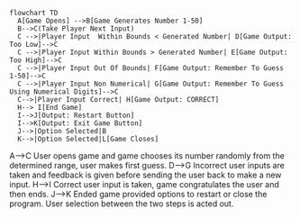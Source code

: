 ```mermaid
flowchart TD
  A[Game Opens] -->B[Game Generates Number 1-50]
  B-->C(Take Player Next Input)
  C -->|Player Input  Within Bounds < Generated Number| D[Game Output: Too Low]-->C
  C -->|Player Input Within Bounds > Generated Number| E[Game Output: Too High]-->C
  C -->|Player Input Out Of Bounds| F[Game Output: Remember To Guess 1-50]-->C
  C -->|Player Input Non Numerical| G[Game Output: Remember To Guess Using Numerical Digits]-->C
  C-->|Player Input Correct| H[Game Output: CORRECT]
  H--> I[End Game]
  I-->J[Output: Restart Button]
  I-->K[Output: Exit Game Button]
  J-->|Option Selected|B
  K-->|Option Selected|L[Game Closes]
```
A-->C User opens game and game chooses its number randomly from the determined range, user makes first guess.
D-->G Incorrect user inputs are taken and feedback is given before sending the user back to make a new input.
H-->I Correct user input is taken, game congratulates the user and then ends.
J-->K Ended game provided options to restart or close the program. User selection between the two steps is acted out.
